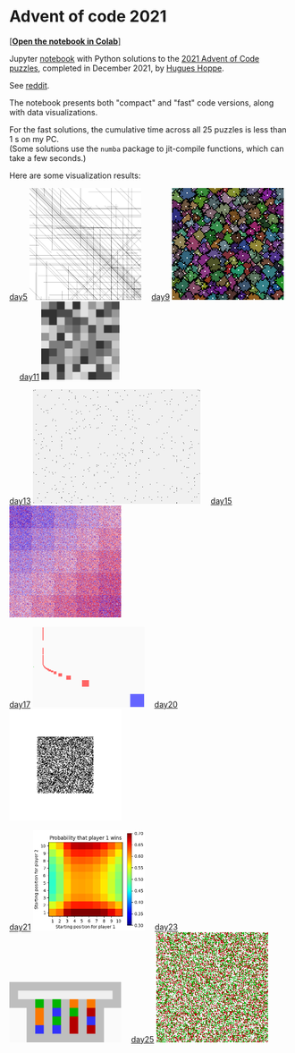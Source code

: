 # Advent of code 2021

[[**Open the notebook in Colab**]](https://colab.research.google.com/github/hhoppe/advent_of_code/blob/main/2021/advent_of_code_2021.ipynb)

Jupyter [notebook](https://github.com/hhoppe/advent_of_code/blob/main/2021/advent_of_code_2021.ipynb)
with Python solutions to the
[2021 Advent of Code puzzles](https://adventofcode.com/2021),
completed in December 2021,
by [Hugues Hoppe](http://hhoppe.com/).

See [reddit](https://www.reddit.com/r/adventofcode/comments/rtx354/advent_of_code_2021_notebook_of_compact_and_fast/).

The notebook presents both "compact" and "fast" code versions, along with data visualizations.

For the fast solutions, the cumulative time across all 25 puzzles is less than 1 s on my PC.<br/>
(Some solutions use the `numba` package to jit-compile functions, which can take a few seconds.)

Here are some visualization results:

<p>
<a href="#day5">day5</a> <img src="https://github.com/hhoppe/advent_of_code/raw/main/2021/results/day5.png" width="200">&emsp;
<a href="#day9">day9</a> <img src="https://github.com/hhoppe/advent_of_code/raw/main/2021/results/day9b.gif" width="200">&emsp;
<a href="#day11">day11</a> <img src="https://github.com/hhoppe/advent_of_code/raw/main/2021/results/day11.gif" width="140">
</p>

<p>
<a href="#day13">day13</a> <img src="https://github.com/hhoppe/advent_of_code/raw/main/2021/results/day13a.gif" width="300">&emsp;
<a href="#day15">day15</a> <img src="https://github.com/hhoppe/advent_of_code/raw/main/2021/results/day15.gif" width="200">
</p>

<p>
<a href="#day17">day17</a> <img src="https://github.com/hhoppe/advent_of_code/raw/main/2021/results/day17.png" width="200">&emsp;
<a href="#day20">day20</a> <img src="https://github.com/hhoppe/advent_of_code/raw/main/2021/results/day20.gif" width="200">
</p>

<p>
<a href="#day21">day21</a> <img src="https://github.com/hhoppe/advent_of_code/raw/main/2021/results/day21.png" width="200">&emsp;
<a href="#day23">day23</a> <img src="https://github.com/hhoppe/advent_of_code/raw/main/2021/results/day23.gif" width="200">&emsp;
<a href="#day25">day25</a> <img src="https://github.com/hhoppe/advent_of_code/raw/main/2021/results/day25.gif" width="200">
</p>
